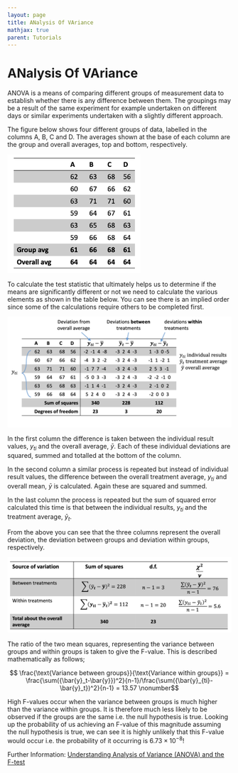 ```yaml
---
layout: page
title: ANalysis Of VAriance
mathjax: true
parent: Tutorials
---
```


# ANalysis Of VAriance

ANOVA is a means of comparing different groups of measurement data to establish whether there is any difference between them.  The groupings may be a result of the same experiment for example undertaken on different days or similar experiments undertaken with a slightly different approach.

The figure below shows four different groups of data, labelled in the columns A, B, C and D.  The averages shown at the base of each column are the group and overall averages, top and bottom, respectively.

<img src="figs/data_table.png" width="300">

To calculate the test statistic that ultimately helps us to determine if the means are significantly different or not we need to calculate the various elements as shown in the table below. You can see there is an implied order since some of the calculations require others to be completed first.

<img src="figs/anova_table.png" width="800">

In the first column the difference is taken between the individual result values, $y_{ti}$ and the overall average, $\bar{y}$. Each of these individual deviations are squared, summed and totalled at the bottom of the column.

In the second column a similar process is repeated but instead of individual result values, the difference between the overall treatment average, $y_{ti}$ and overall mean, $\bar{y}$ is calculated.  Again these are squared and summed.

In the last column the process is repeated but the sum of squared error calculated this time is that between the individual results, $y_{ti}$ and the treatment average, $\bar{y}_t$.

From the above you can see that the three columns represent the overall deviation, the deviation between groups and deviation within groups, respectively.

<img src="figs/anova_calculations.png" width="700">

The ratio of the two mean squares, representing the variance between groups and within groups is taken to give the F-value.  This is described mathematically as follows;

$$ \frac{\text{Variance between groups}}{\text{Variance within groups}} = \frac{\sum({\bar{y}_t-\bar{y}})^2}{n-1}/\frac{\sum({\bar{y}_{ti}-\bar{y}_t})^2}{n-1} = 13.57 \nonumber$$

High F-values occur when the variance between groups is much higher than the variance within groups. It is therefore much less likely to be observed if the groups are the same i.e. the null hypothesis is true. Looking up the probability of us achieving an F-value of this magnitude assuming the null hypothesis is true, we can see it is highly unlikely that this F-value would occur i.e. the probability of it occurring is $6.73\times10^{-8}$!

Further Information: [Understanding Analysis of Variance (ANOVA) and the F-test](https://blog.minitab.com/en/adventures-in-statistics-2/understanding-analysis-of-variance-anova-and-the-f-test)
